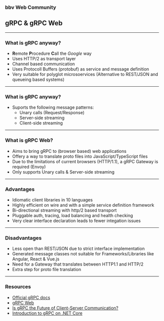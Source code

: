 ### bbv Web Community

## gRPC & gRPC Web

---

### What is gRPC anyway?

- <b>R</b>emote <b>P</b>rocedure <b>C</b>all the *Google* way
- Uses HTTP/2 as transport layer
- Channel based communication
- Uses Protocoll Buffers (protobuf)
as service and message definition
- Very suitable for polyglot microsoervices
(Alternative to REST/JSON and queueing based systems)

---

### What is gRPC anyway?

- Suports the following message patterns:
    - Unary calls (Request/Response)
    - Server-side streaming
    - Client-side streaming

---

### What is gRPC Web?

- Aims to bring gRPC to (browser based) web applications
- Offery a way to translate proto files into
JavaScript/TypeScript files
- Due to the limitations of current browsers (HTTP/1.1),
a gRPC Gateway is required (Envoy)
- Only supports Unary calls & Server-side streaming

---

### Advantages

- Idiomatic client libraries in 10 languages
- Highly efficient on wire and with a simple service definition framework
- Bi-directional streaming with http/2 based transport
- Pluggable auth, tracing, load balancing and health checking
- Very clear interface declaration leads to fewer integation issues

---

### Disadvantages

- Less open than REST/JSON due to strict interface implementation
- Generated message classes not suitable for Frameworks/Libraries like Angular, React & Vue.js
- Need for a Gateway that translates between
HTTP1.1 and HTTP/2
- Extra step for proto file translation

---

### Resources

- [Official gRPC docs](https://grpc.io/docs/)
- [gRPC Web](https://github.com/grpc/grpc-web)
- [Is gRPC the Future of Client-Server Communication?](https://medium.com/@EdgePress/is-grpc-the-future-of-client-server-communication-b112acf9f365)
- [Introduction to gRPC on .NET Core](https://docs.microsoft.com/en-us/aspnet/core/grpc/?view=aspnetcore-3.1)